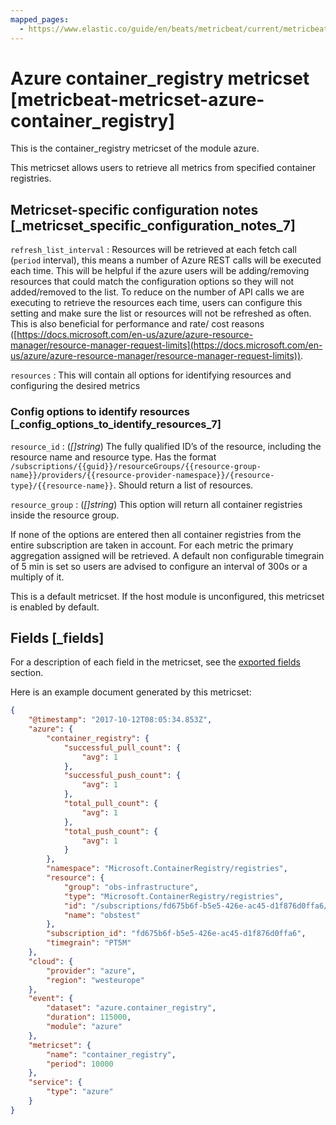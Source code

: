 ```yaml
---
mapped_pages:
  - https://www.elastic.co/guide/en/beats/metricbeat/current/metricbeat-metricset-azure-container_registry.html
---
```


<!-- This file is generated! See scripts/mage/docs_collector.go -->

# Azure container_registry metricset [metricbeat-metricset-azure-container_registry]

This is the container_registry metricset of the module azure.

This metricset allows users to retrieve all metrics from specified container registries.


## Metricset-specific configuration notes [_metricset_specific_configuration_notes_7]

`refresh_list_interval`
:   Resources will be retrieved at each fetch call (`period` interval), this means a number of Azure REST calls will be executed each time. This will be helpful if the azure users will be adding/removing resources that could match the configuration options so they will not added/removed to the list. To reduce on the number of API calls we are executing to retrieve the resources each time, users can configure this setting and make sure the list or resources will not be refreshed as often. This is also beneficial for performance and rate/ cost reasons ([https://docs.microsoft.com/en-us/azure/azure-resource-manager/resource-manager-request-limits](https://docs.microsoft.com/en-us/azure/azure-resource-manager/resource-manager-request-limits)).

`resources`
:   This will contain all options for identifying resources and configuring the desired metrics


### Config options to identify resources [_config_options_to_identify_resources_7]

`resource_id`
:   (*[]string*) The fully qualified ID’s of the resource, including the resource name and resource type. Has the format `/subscriptions/{{guid}}/resourceGroups/{{resource-group-name}}/providers/{{resource-provider-namespace}}/{resource-type}/{{resource-name}}`. Should return a list of resources.

`resource_group`
:   (*[]string*) This option will return all container registries inside the resource group.

If none of the options are entered then all container registries from the entire subscription are taken in account. For each metric the primary aggregation assigned will be retrieved. A default non configurable timegrain of 5 min is set so users are advised to configure an interval of 300s or  a multiply of it.

This is a default metricset. If the host module is unconfigured, this metricset is enabled by default.

## Fields [_fields]

For a description of each field in the metricset, see the [exported fields](/reference/metricbeat/exported-fields-azure.md) section.

Here is an example document generated by this metricset:

```json
{
    "@timestamp": "2017-10-12T08:05:34.853Z",
    "azure": {
        "container_registry": {
            "successful_pull_count": {
                "avg": 1
            },
            "successful_push_count": {
                "avg": 1
            },
            "total_pull_count": {
                "avg": 1
            },
            "total_push_count": {
                "avg": 1
            }
        },
        "namespace": "Microsoft.ContainerRegistry/registries",
        "resource": {
            "group": "obs-infrastructure",
            "type": "Microsoft.ContainerRegistry/registries",
            "id": "/subscriptions/fd675b6f-b5e5-426e-ac45-d1f876d0ffa6/resourceGroups/obs-infrastructure/providers/Microsoft.ContainerRegistry/registries/obstest",
            "name": "obstest"
        },
        "subscription_id": "fd675b6f-b5e5-426e-ac45-d1f876d0ffa6",
        "timegrain": "PT5M"
    },
    "cloud": {
        "provider": "azure",
        "region": "westeurope"
    },
    "event": {
        "dataset": "azure.container_registry",
        "duration": 115000,
        "module": "azure"
    },
    "metricset": {
        "name": "container_registry",
        "period": 10000
    },
    "service": {
        "type": "azure"
    }
}
```
